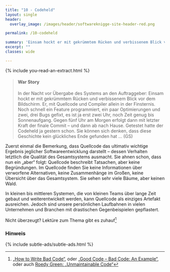 ```yaml
---
title: "10 - Codeheld"
layout: single
header:
  overlay_image: /images/header/softwareknigge-site-header-red.png

permalink: /10-codeheld

summary: 'Einsam hockt er mit gekrümmtem Rücken und verbissenem Blick vor dem Bildschirm. Er, mit Quellcode und Compiler allein in der Finsternis...'
excerpt: ""
classes: wide

---
```

{% include you-read-an-extract.html %}


>#### War Story
> In der Nacht vor Übergabe des Systems an den Auftraggeber: Einsam hockt er mit gekrümmtem Rücken und verbissenem Blick vor dem Bildschirm. Er, mit Quellcode und Compiler allein in der Finsternis. Noch schnell ein Feature programmiert, ein paar  Optimierungen und zwei, drei Bugs gefixt, es ist ja erst zwei Uhr, noch Zeit genug bis Sonnenaufgang.
Gegen fünf Uhr am Morgen erfolgt dann mit letzter Kraft der finale Commit – und dann ab nach Hause. Getestet hatte der Codeheld ja gestern schon.
>Sie können sich denken, dass diese Geschichte kein glückliches Ende gefunden hat ... (GS)


Zuerst einmal die Bemerkung, dass Quellcode das ultimativ wichtige Ergebnis
jeglicher Softwareentwicklung darstellt – dessen Verhalten letztlich die Qualität des Gesamtsystems ausmacht. Sie ahnen schon, dass nun ein „aber“ folgt: Quellcode beschreibt Tatsachen, aber keine Begründungen. Im Quellcode finden Sie keine Informationen über verworfene Alternativen, keine Zusammenhänge im Großen, keine Übersicht über das Gesamtsystem. Sie sehen sehr viele Bäume, aber keinen Wald.

In kleinen bis mittleren Systemen, die von kleinen Teams über lange Zeit gebaut und weiterentwickelt werden, kann Quellcode als einziges Artefakt ausreichen. Jedoch
sind unsere persönlichen Laufbahnen in vielen Unternehmen und Branchen mit drastischen Gegenbeispielen gepflastert.

Nicht überzeugt? Lektüre zum Thema gibt es zuhauf[^bad-code]

[^bad-code]: [„How to Write Bad Code“](http://www.exmsft.com/~hanss/badcode.htm), oder [„Good Code – Bad Code: An Example“](http://www.programming4scientists.com/2008/09/26/good-code-bad-code-an-example/), oder auch [Roedy Green: „Unmaintainable Code“](http://mindprod.com/jgloss/unmain.html)


### Hinweis
{% include subtle-ads/subtle-ads.html %}
